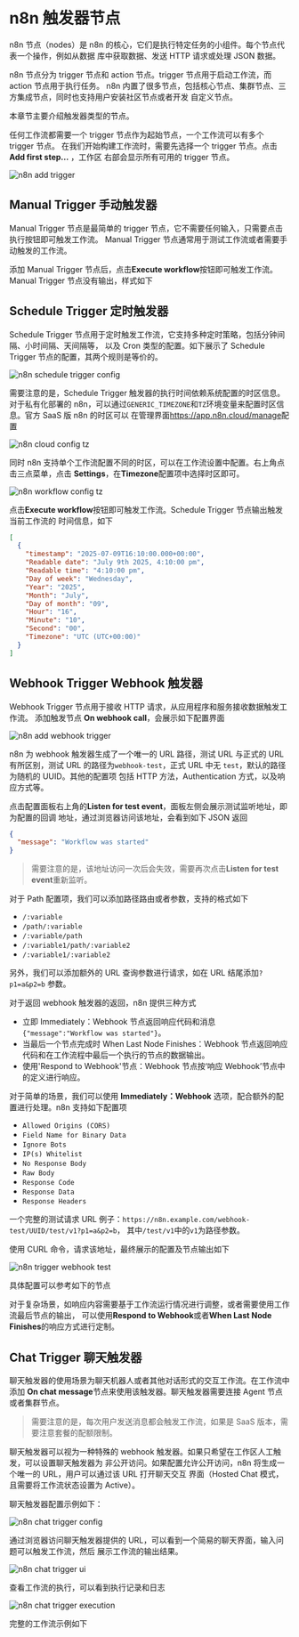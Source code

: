 # n8n 触发器节点

n8n 节点（nodes）是 n8n 的核心，它们是执行特定任务的小组件。每个节点代表一个操作，例如从数据
库中获取数据、发送 HTTP 请求或处理 JSON 数据。

n8n 节点分为 trigger 节点和 action 节点。trigger 节点用于启动工作流，而 action 节点用于执行任务。
n8n 内置了很多节点，包括核心节点、集群节点、三方集成节点，同时也支持用户安装社区节点或者开发
自定义节点。

本章节主要介绍触发器类型的节点。

任何工作流都需要一个 trigger 节点作为起始节点，一个工作流可以有多个 trigger 节点。
在我们开始构建工作流时，需要先选择一个 trigger 节点。点击**Add first step...** ，工作区
右部会显示所有可用的 trigger 节点。

![n8n add trigger](images/n8n_add_trigger.png)

## Manual Trigger 手动触发器

Manual Trigger 节点是最简单的 trigger 节点，它不需要任何输入，只需要点击执行按钮即可触发工作流。
Manual Trigger 节点通常用于测试工作流或者需要手动触发的工作流。

添加 Manual Trigger 节点后，点击**Execute workflow**按钮即可触发工作流。Manual Trigger
节点没有输出，样式如下

<n8n-workflow src='../workflows/c03/node_manual_trigger.json'/>

## Schedule Trigger 定时触发器

Schedule Trigger 节点用于定时触发工作流，它支持多种定时策略，包括分钟间隔、小时间隔、天间隔等，
以及 Cron 类型的配置。如下展示了 Schedule Trigger 节点的配置，其两个规则是等价的。

![n8n schedule trigger config](images/n8n_schedule_trigger_config.png)

需要注意的是，Schedule Trigger 触发器的执行时间依赖系统配置的时区信息。对于私有化部署的
n8n，可以通过`GENERIC_TIMEZONE`和`TZ`环境变量来配置时区信息。官方 SaaS 版 n8n 的时区可以
在管理界面<https://app.n8n.cloud/manage>配置

![n8n cloud config tz](images/n8n_cloud_config_tz.png)

同时 n8n 支持单个工作流配置不同的时区，可以在工作流设置中配置。右上角点击三点菜单，点击
**Settings**，在**Timezone**配置项中选择时区即可。

![n8n workflow config tz](images/n8n_workflow_config_tz.png)

点击**Execute workflow**按钮即可触发工作流。Schedule Trigger 节点输出触发当前工作流的
时间信息，如下

```json
[
  {
    "timestamp": "2025-07-09T16:10:00.000+00:00",
    "Readable date": "July 9th 2025, 4:10:00 pm",
    "Readable time": "4:10:00 pm",
    "Day of week": "Wednesday",
    "Year": "2025",
    "Month": "July",
    "Day of month": "09",
    "Hour": "16",
    "Minute": "10",
    "Second": "00",
    "Timezone": "UTC (UTC+00:00)"
  }
]
```

<n8n-workflow src='../workflows/c03/node_schedule_trigger.json'/>

## Webhook Trigger Webhook 触发器

Webhook Trigger 节点用于接收 HTTP 请求，从应用程序和服务接收数据触发工作流。
添加触发节点 **On webhook call**，会展示如下配置界面

![n8n add webhook trigger](images/n8n_trigger_webhook_config.png)

n8n 为 webhook 触发器生成了一个唯一的 URL 路径，测试 URL 与正式的 URL 有所区别，测试 URL
的路径为`webhook-test`，正式 URL 中无 `test`，默认的路径为随机的 UUID。其他的配置项
包括 HTTP 方法，Authentication 方式，以及响应方式等。

点击配置面板右上角的**Listen for test event**，面板左侧会展示测试监听地址，即为配置的回调
地址，通过浏览器访问该地址，会看到如下 JSON 返回

```json
{
  "message": "Workflow was started"
}
```

> 需要注意的是，该地址访问一次后会失效，需要再次点击**Listen for test event**重新监听。

对于 Path 配置项，我们可以添加路径路由或者参数，支持的格式如下

- `/:variable`
- `/path/:variable`
- `/:variable/path`
- `/:variable1/path/:variable2`
- `/:variable1/:variable2`

另外，我们可以添加额外的 URL 查询参数进行请求，如在 URL 结尾添加`?p1=a&p2=b` 参数。

对于返回 webhook 触发器的返回，n8n 提供三种方式

- 立即 Immediately：Webhook 节点返回响应代码和消息`{"message":"Workflow was started"}`。
- 当最后一个节点完成时 When Last Node Finishes：Webhook 节点返回响应代码和在工作流程中最后一个执行的节点的数据输出。
- 使用'Respond to Webhook'节点：Webhook 节点按‘响应 Webhook’节点中的定义进行响应。

对于简单的场景，我们可以使用 **Immediately：Webhook** 选项，配合额外的配置进行处理。n8n
支持如下配置项

- `Allowed Origins (CORS)`
- `Field Name for Binary Data`
- `Ignore Bots`
- `IP(s) Whitelist`
- `No Response Body`
- `Raw Body`
- `Response Code`
- `Response Data`
- `Response Headers`

一个完整的测试请求 URL 例子：`https://n8n.example.com/webhook-test/UUID/test/v1?p1=a&p2=b`，
其中`/test/v1`中的`v1`为路径参数。

使用 CURL 命令，请求该地址，最终展示的配置及节点输出如下

![n8n trigger webhook test](images/n8n_trigger_webhook_test.png)

具体配置可以参考如下的节点

<n8n-workflow src='../workflows/c03/node_webhook_trigger.json'/>

对于复杂场景，如响应内容需要基于工作流运行情况进行调整，或者需要使用工作流最后节点的输出，
可以使用**Respond to Webhook**或者**When Last Node Finishes**的响应方式进行定制。

## Chat Trigger 聊天触发器

聊天触发器的使用场景为聊天机器人或者其他对话形式的交互工作流。在工作流中添加
**On chat message**节点来使用该触发器。聊天触发器需要连接 Agent 节点或者集群节点。

> 需要注意的是，每次用户发送消息都会触发工作流，如果是 SaaS 版本，需要注意套餐的配额限制。

聊天触发器可以视为一种特殊的 webhook 触发器。如果只希望在工作区人工触发，可以设置聊天触发器为
非公开访问。如果配置允许公开访问，n8n 将生成一个唯一的 URL，用户可以通过该 URL 打开聊天交互
界面（Hosted Chat 模式，且需要将工作流状态设置为 Active）。

聊天触发器配置示例如下：

![n8n chat trigger config](images/n8n_trigger_chat_config.png)

通过浏览器访问聊天触发器提供的 URL，可以看到一个简易的聊天界面，输入问题可以触发工作流，然后
展示工作流的输出结果。

![n8n chat trigger ui](images/n8n_trigger_chat_ui.png)

查看工作流的执行，可以看到执行记录和日志

![n8n chat trigger execution](images/n8n_trigger_chat_test.png)

完整的工作流示例如下

<n8n-workflow src='../workflows/c03/node_chat_trigger.json'/>
